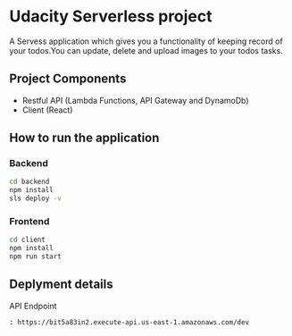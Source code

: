 # Udacity Serverless project
A Servess application which gives you a functionality of keeping record of your todos.You can update, delete and upload images to your todos tasks.

## Project Components
- Restful API (Lambda Functions, API Gateway and DynamoDb)
- Client (React)

## How to run the application
### Backend


```bash
cd backend
npm install
sls deploy -v
````
### Frontend
```bash
cd client
npm install
npm run start
```

## Deplyment details
API Endpoint
```
: https://bit5a83in2.execute-api.us-east-1.amazonaws.com/dev
```


